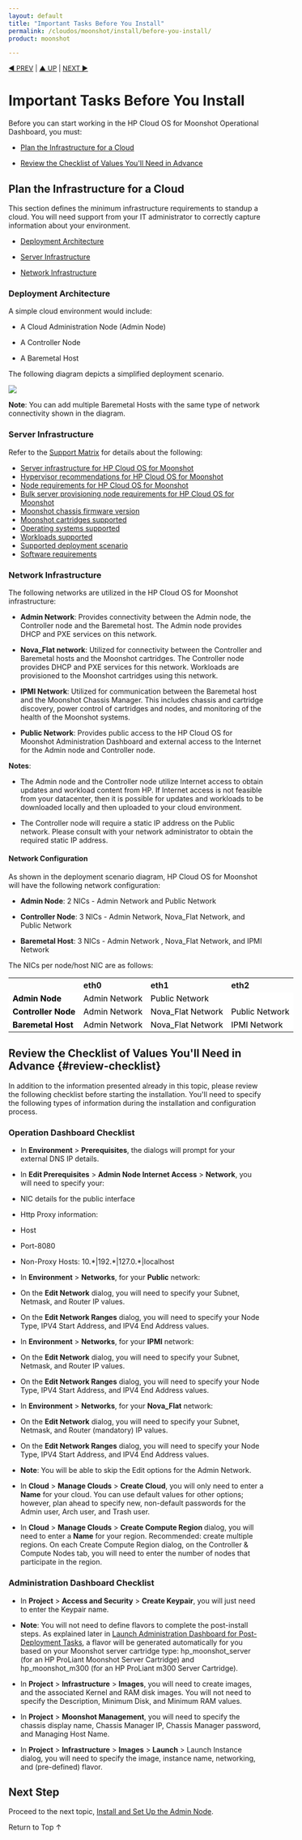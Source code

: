 ```yaml
---
layout: default
title: "Important Tasks Before You Install"
permalink: /cloudos/moonshot/install/before-you-install/
product: moonshot

---
```



<script> 
 
function PageRefresh { 
onLoad="window.refresh" 
} 
 
PageRefresh();

</script>


<p style="font-size: small;"> <a href="/cloudos/moonshot/install/overview/">&#9664; PREV</a> | <a href="/cloudos/moonshot/install/">&#9650; UP</a> | <a href="/cloudos/moonshot/install/install-setup-admin-node/">NEXT &#9654;</a> </p>

# Important Tasks Before You Install

Before you can start working in the HP Cloud OS for Moonshot Operational Dashboard, you must:

* [Plan the Infrastructure for a Cloud](#plan-the-infrastructure-for-a-cloud)

* [Review the Checklist of Values You'll Need in Advance](#review-checklist)

## Plan the Infrastructure for a Cloud

This section defines the minimum infrastructure requirements to standup a cloud. You will need support from your IT administrator to correctly capture information about your environment.

* [Deployment Architecture](#deployment-architecture)

* [Server Infrastructure](#server-infrastructure)

* [Network Infrastructure](#network-infrastructure)

### Deployment Architecture

A simple cloud environment would include:

* A Cloud Administration Node (Admin Node)

* A Controller Node 

* A Baremetal Host

The following diagram depicts a simplified deployment scenario. 

<img src="media/moonshot-deployment.png"></img>

<b>Note</b>: You can add multiple Baremetal Hosts with the same type of network connectivity shown in the diagram.

### Server Infrastructure

Refer to the [Support Matrix](/cloudos/moonshot/prepare/supportmatrix/) for details about the following:

* [Server infrastructure for HP Cloud OS for Moonshot](/cloudos/moonshot/prepare/supportmatrix/#server)
* [Hypervisor recommendations for HP Cloud OS for Moonshot](/cloudos/moonshot/prepare/supportmatrix/#hypervisor)
* [Node requirements for HP Cloud OS for Moonshot](/cloudos/moonshot/prepare/supportmatrix/#nodereq)
* [Bulk server provisioning node requirements for HP Cloud OS for Moonshot](/cloudos/moonshot/prepare/supportmatrix/#nodereq-bulk)
* [Moonshot chassis firmware version](/cloudos/moonshot/prepare/supportmatrix/#firmware)
* [Moonshot cartridges supported](/cloudos/moonshot/prepare/supportmatrix/#cartridges)
* [Operating systems supported ](/cloudos/moonshot/prepare/supportmatrix/#ossupp)
* [Workloads supported](/cloudos/moonshot/prepare/supportmatrix/#workloads)
* [Supported deployment scenario](/cloudos/moonshot/prepare/supportmatrix/#deployment)
* [Software requirements](/cloudos/moonshot/prepare/supportmatrix/#software)

### Network Infrastructure

The following networks are utilized in the HP Cloud OS for Moonshot infrastructure:

* <b>Admin Network</b>: Provides connectivity between the Admin node, the Controller node and the Baremetal host. The Admin node provides DHCP and PXE services on this network.

* <b>Nova_Flat network</b>: Utilized for connectivity between the Controller and Baremetal hosts and the Moonshot cartridges. The Controller node provides 
DHCP and PXE services for this network. Workloads are provisioned to the Moonshot cartridges using this network.

* <b>IPMI Network</b>: Utilized for communication between the Baremetal host and the Moonshot Chassis Manager. This includes chassis and 
cartridge discovery, power control of cartridges and nodes, and monitoring of the health of the Moonshot systems.

* <b>Public Network</b>: Provides public access to the HP Cloud OS for Moonshot Administration Dashboard and external access to 
the Internet for the Admin node and Controller node.

<b>Notes</b>:

* The Admin node and the Controller node utilize Internet access to obtain updates and workload content from HP. If Internet access is not feasible from your 
datacenter, then it is possible for updates and workloads to be downloaded locally and then uploaded to your cloud environment.

* The Controller node will require a static IP address on the Public network. Please consult with your network administrator to obtain the required static IP address.

#### Network Configuration

As shown in the deployment scenario diagram, HP Cloud OS for Moonshot will have the following network configuration:

* <b>Admin Node</b>: 2 NICs - Admin Network and Public Network

* <b>Controller Node</b>: 3 NICs - Admin Network, Nova_Flat Network, and Public Network

* <b>Baremetal Host</b>: 3 NICs - Admin Network , Nova_Flat Network, and IPMI Network

The NICs per node/host NIC are as follows:

<table style="text-align: left; vertical-align: top; min-width:700px;">

<tr style="background-color: #C8C8C8;">
<tr>
<th> </th>
<th> eth0 </th>
<th> eth1 </th>
<th> eth2 </th>
<tr>

<tr style="background-color: white; color: black;">
<td> <b>Admin Node</b> </td>
<td> Admin Network </td>
<td> Public Network</td>
<td> </td>
</tr>

<tr style="background-color: white; color: black;">
<td> <b>Controller Node</b> </td>
<td> Admin Network </td>
<td> Nova_Flat Network </td>
<td> Public Network</td> 
</tr>

<tr style="background-color: white; color: black;">
<td> <b>Baremetal Host</b> </td>
<td> Admin Network </td>
<td> Nova_Flat Network </td>
<td> IPMI Network </td>
</tr>

</table>

## Review the Checklist of Values You'll Need in Advance {#review-checklist}

In addition to the information presented already in this topic, please review the following checklist before starting the installation. You'll need to specify the following types of information during the installation and configuration process. 

### Operation Dashboard Checklist

* In <b>Environment</b> > <b>Prerequisites</b>, the dialogs will prompt for your external DNS IP details.

* In <b>Edit Prerequisites</b> > <b>Admin Node Internet Access</b> > <b>Network</b>, you will need to specify your:
 * NIC details for the public interface
 * Http Proxy information:
  * Host
  * Port-8080
  * Non-Proxy Hosts:  10.\*|192.\*|127.0.\*|localhost

* In <b>Environment</b> > <b>Networks</b>, for your <b>Public</b> network: 
 * On the <b>Edit Network</b> dialog, you will need to specify your Subnet, Netmask, and Router IP values.
 * On the <b>Edit Network Ranges</b> dialog, you will need to specify your Node Type, IPV4 Start Address, and IPV4 End Address values.

* In <b>Environment</b> > <b>Networks</b>, for your <b>IPMI</b> network: 
 * On the <b>Edit Network</b> dialog, you will need to specify your Subnet, Netmask, and Router IP values.
 * On the <b>Edit Network Ranges</b> dialog, you will need to specify your Node Type, IPV4 Start Address, and IPV4 End Address values.

* In <b>Environment</b> > <b>Networks</b>, for your <b>Nova_Flat</b> network: 
 * On the <b>Edit Network</b> dialog, you will need to specify your Subnet, Netmask, and Router (mandatory) IP values.
 * On the <b>Edit Network Ranges</b> dialog, you will need to specify your Node Type, IPV4 Start Address, and IPV4 End Address values.

* <b>Note</b>: You will be able to skip the Edit options for the Admin Network. 
 
* In <b>Cloud</b> > <b>Manage Clouds</b> > <b>Create Cloud</b>, you will only need to enter a <b>Name</b> for your cloud. You can use default values for other options; however, plan ahead 
to specify new, non-default passwords for the Admin user, Arch user, and Trash user. 

* In <b>Cloud</b> > <b>Manage Clouds</b> > <b>Create Compute Region </b>dialog, you will need to enter a <b>Name</b> for your region. 
Recommended: create multiple regions.  On each Create Compute Region dialog, on the Controller & Compute Nodes tab, you will need to enter the number of nodes that participate in the region. 

### Administration Dashboard Checklist

* In <b>Project</b> > <b>Access and Security</b> > <b>Create Keypair</b>, you will just need to enter the Keypair name. 

* <b>Note</b>: You will not need to define flavors to complete the post-install steps.  As explained later in 
[Launch Administration Dashboard for Post-Deployment Tasks](/cloudos/moonshot/install/launch-admin-dashboard), 
a flavor will be generated automatically for you based on your Moonshot server cartridge type:  hp_moonshot_server (for an 
HP ProLiant Moonshot Server Cartridge) and hp_moonshot_m300 (for an HP ProLiant m300 Server Cartridge). 

* In <b>Project</b> > <b>Infrastructure</b> > <b>Images</b>, you will need to create images, and the associated Kernel and RAM disk images. You will not need 
to specify the Description, Minimum Disk, and Minimum RAM values. 

* In <b>Project</b> > <b>Moonshot Management</b>, you will need to specify the chassis display name, Chassis Manager IP, Chassis Manager password, and Managing Host Name.  

* In <b>Project</b> > <b>Infrastructure</b> > <b>Images</b> > <b>Launch</b> > Launch Instance dialog, you will need to specify the image, instance name, 
networking, and (pre-defined) flavor. 

## Next Step

Proceed to the next topic, [Install and Set Up the Admin Node](/cloudos/moonshot/install/install-setup-admin-node/).

<a href="#top" style="padding:14px 0px 14px 0px; text-decoration: none;"> Return to Top &#8593; </a>

